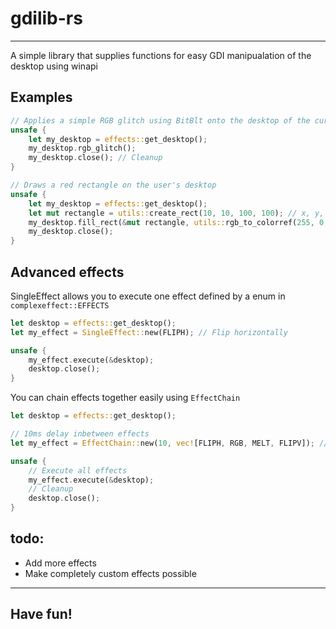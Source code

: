 # gdilib-rs

--------

A simple library that supplies functions for easy GDI manipualation of the desktop
using winapi

## Examples
```rust
// Applies a simple RGB glitch using BitBlt onto the desktop of the current user
unsafe {
    let my_desktop = effects::get_desktop();
    my_desktop.rgb_glitch();
    my_desktop.close(); // Cleanup
}
```

```rust
// Draws a red rectangle on the user's desktop
unsafe {
    let my_desktop = effects::get_desktop();
    let mut rectangle = utils::create_rect(10, 10, 100, 100); // x, y, width, height
    my_desktop.fill_rect(&mut rectangle, utils::rgb_to_colorref(255, 0, 0));
    my_desktop.close();
}
```

## Advanced effects

SingleEffect allows you to execute one effect defined by a enum in ```complexeffect::EFFECTS```

```rust
let desktop = effects::get_desktop();
let my_effect = SingleEffect::new(FLIPH); // Flip horizontally

unsafe {
    my_effect.execute(&desktop);
    desktop.close();
}
```

You can chain effects together easily using ```EffectChain```

```rust
let desktop = effects::get_desktop();

// 10ms delay inbetween effects
let my_effect = EffectChain::new(10, vec![FLIPH, RGB, MELT, FLIPV]); // Easily chain effects together

unsafe {
    // Execute all effects
    my_effect.execute(&desktop);
    // Cleanup
    desktop.close();
}
```

## todo:
- Add more effects
- Make completely custom effects possible

-----------------

## Have fun!